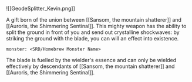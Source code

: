 ![[GeodeSplitter_Kevin.png]]

A gift born of the union between [[Sansom, the mountain shatterer]] and [[Auroris, the Shimmering Sentinal]]. This mighty weapon has the ability to split the ground in front of you and send out crystalline shockwaves: by striking the ground with the blade, you can will an effect into existence.


```statblock
monster: <SRD/Homebrew Monster Name>
```


The blade is fuelled by the wielder's essence and can only be wielded effectively by descendants of [[Sansom, the mountain shatterer]] and [[Auroris, the Shimmering Sentinal]].

